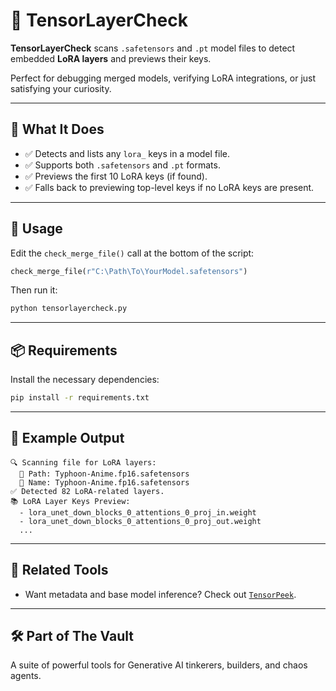 # 🧪 TensorLayerCheck

**TensorLayerCheck** scans `.safetensors` and `.pt` model files to detect embedded **LoRA layers** and previews their keys.

Perfect for debugging merged models, verifying LoRA integrations, or just satisfying your curiosity.

---

## 🔧 What It Does

- ✅ Detects and lists any `lora_` keys in a model file.
- ✅ Supports both `.safetensors` and `.pt` formats.
- ✅ Previews the first 10 LoRA keys (if found).
- ✅ Falls back to previewing top-level keys if no LoRA keys are present.

---

## 🚀 Usage

Edit the `check_merge_file()` call at the bottom of the script:

```python
check_merge_file(r"C:\Path\To\YourModel.safetensors")
```

Then run it:

```bash
python tensorlayercheck.py
```

---

## 📦 Requirements

Install the necessary dependencies:

```bash
pip install -r requirements.txt
```

---

## 🧩 Example Output

```
🔍 Scanning file for LoRA layers:
  📄 Path: Typhoon-Anime.fp16.safetensors
  📛 Name: Typhoon-Anime.fp16.safetensors
✅ Detected 82 LoRA-related layers.
📚 LoRA Layer Keys Preview:
  - lora_unet_down_blocks_0_attentions_0_proj_in.weight
  - lora_unet_down_blocks_0_attentions_0_proj_out.weight
  ...
```

---

## 🔗 Related Tools

- Want metadata and base model inference? Check out [`TensorPeek`](../TensorPeek).

---

## 🛠️ Part of The Vault

A suite of powerful tools for Generative AI tinkerers, builders, and chaos agents.
